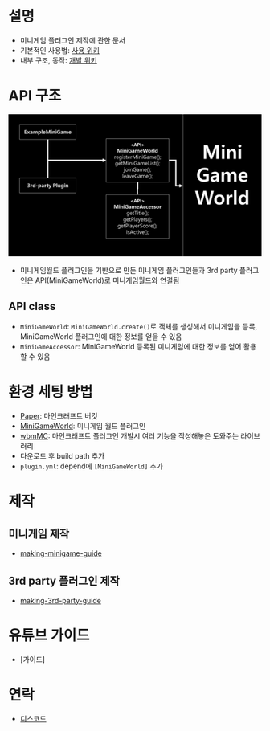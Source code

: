 # 설명
- 미니게임 플러그인 제작에 관한 문서
- 기본적인 사용법: [사용 위키]
- 내부 구조, 동작: [개발 위키]



# API 구조
<!-- <img src="api-design.png" width="49.5%"></img> -->
![](api-design.png)
- 미니게임월드 플러그인을 기반으로 만든 미니게임 플러그인들과 3rd party 플러그인은 API(MiniGameWorld)로 미니게임월드와 연결됨
## API class
- `MiniGameWorld`: `MiniGameWorld.create()`로 객체를 생성해서 미니게임을 등록, MiniGameWorld 플러그인에 대한 정보를 얻을 수 있음
- `MiniGameAccessor`: MiniGameWorld 등록된 미니게임에 대한 정보를 얻어 활용할 수 있음



# 환경 세팅 방법
- [Paper]: 마인크래프트 버킷
- [MiniGameWorld]: 미니게임 월드 플러그인
- [wbmMC]: 마인크래프트 플러그인 개발시 여러 기능을 작성해놓은 도와주는 라이브러리
- 다운로드 후 build path 추가
- `plugin.yml`: depend에 `[MiniGameWorld]` 추가



# 제작
## 미니게임 제작
- [making-minigame-guide](making-minigame-guide.md)

## 3rd party 플러그인 제작
- [making-3rd-party-guide](making-3rd-party-guide.md)



# 유튜브 가이드
- [가이드]



# 연락
- [디스코드]



[사용 위키]: playingMiniGameWiki.md
[개발 위키]: ../devWiki/home.md
[Paper]: https://papermc.io/
[MiniGameWorld]: https://github.com/worldbiomusic/MiniGameWorld/releases
[wbmMC]: https://github.com/worldbiomusic/wbmMC
[디스코드]: https://discord.com/invite/fJbxSy2EjA
[Paper API]: https://papermc.io/javadocs/paper/1.16/index.html?overview-summary.html
[BukkitRunnable 참고]: https://www.spigotmc.org/threads/prevent-already-scheduled-as-xxx-error.202486/#post-2103877
